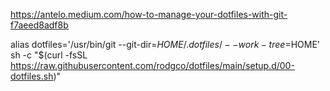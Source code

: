https://antelo.medium.com/how-to-manage-your-dotfiles-with-git-f7aeed8adf8b

alias dotfiles='/usr/bin/git --git-dir=$HOME/.dotfiles/ --work-tree=$HOME'
sh -c "$(curl -fsSL https://raw.githubusercontent.com/rodgco/dotfiles/main/setup.d/00-dotfiles.sh)"
